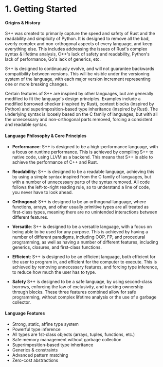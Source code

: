 # 1. Getting Started

#### Origins & History

S++ was created to primarily capture the speed and safety of Rust and the readability and simplicity of Python. It is
designed to remove all the bad, overly complex and non-orthogonal aspects of every language, and keep everything else.
This includes addressing the issues of Rust's complex syntax & lifetime analysis, C++'s lack of safety and readability,
Python's lack of performance, Go's lack of generics, etc.

S++ is designed to continuously evolve, and will not guarantee backwards compatibility between versions. This will be
visible under the versioning system of the language, with each major version increment representing one or more breaking
changes.

Certain features of S++ are inspired by other languages, but are generally modified to fit the language's design
principles. Examples include a modified borrowed checker (inspired by Rust), context blocks (inspired by Python) and
superimposition-based type inheritance (inspired by Rust). The underlying syntax is loosely based on the C family of
languages, but with all the unnecessary and non-orthogonal parts removed, forcing a consistent and readable syntax.

#### Language Philosophy & Core Principles

- **Performance**: S++ is designed to be a high-performance language, with a focus on runtime performance. This is
  achieved by compiling S++ to native code, using LLVM as a backend. This means that S++ is able to achieve the
  performance of C++ and Rust.

- **Readability**: S++ is designed to be a readable language, achieving this by using a simple syntax inspired from
  the C family of languages, but with a number of unnecessary parts of the syntax removed. All code follows the
  left-to-right reading rule, so to understand a line of code, you never have to look ahead.

- **Orthogonal**: S++ is designed to be an orthogonal language, where functions, arrays, and other usually primitive
  types are all treated as first-class types, meaning there are no unintended interactions between different features.

- **Versatile**: S++ is designed to be a versatile language, with a focus on being able to be used for any purpose.
  This is achieved by having a number of different paradigms, including OOP, FP, and procedural programming, as well
  as having a number of different features, including generics, closures, and first-class functions.

- **Efficient**: S++ is designed to be an efficient language, both efficient for the user to program in, and
  efficient for the computer to execute. This is achieved by removing unnecessary features, and forcing type inference,
  to reduce how much the user has to type.

- **Safety** S++ is designed to be a safe language, by using second-class borrows, enforcing the law of exclusivity, and
  tracking ownership through blocks. These three features combined allow for safe programming, without complex lifetime
  analysis or the use of a garbage collector.

#### Language Features

- Strong, static, affine type system
- Powerful type inference
- All types are 1st-class objects (arrays, tuples, functions, etc.)
- Safe memory management without garbage collection
- Superimposition-based type inheritance
- Generics & constraints
- Advanced pattern matching
- Zero-cost abstractions
